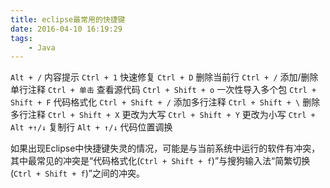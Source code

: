 ```yaml
---
title: eclipse最常用的快捷键
date: 2016-04-10 16:19:29
tags:
	- Java
---
```

`Alt + /` 内容提示
`Ctrl + 1` 快速修复
`Ctrl + D` 删除当前行
`Ctrl + /`  添加/删除单行注释
`Ctrl + 单击`  查看源代码
`Ctrl + Shift + o`  一次性导入多个包
`Ctrl + Shift + F`  代码格式化
`Ctrl + Shift + /` 添加多行注释
`Ctrl + Shift + \` 删除多行注释
`Ctrl + Shift + X` 更改为大写
`Ctrl + Shift + Y` 更改为小写
`Ctrl + Alt +↑/↓` 复制行
`Alt + ↑/↓`  代码位置调换

<!--more-->

如果出现Eclipse中快捷键失灵的情况，可能是与当前系统中运行的软件有冲突，其中最常见的冲突是“代码格式化(`Ctrl + Shift + f`)”与搜狗输入法“简繁切换(`Ctrl + Shift + f`)”之间的冲突。